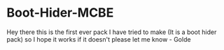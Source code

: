 # Boot-Hider-MCBE

Hey there this is the first ever pack I have tried to make (It is a boot hider pack) so I hope it works if it doesn't please let me know - Golde